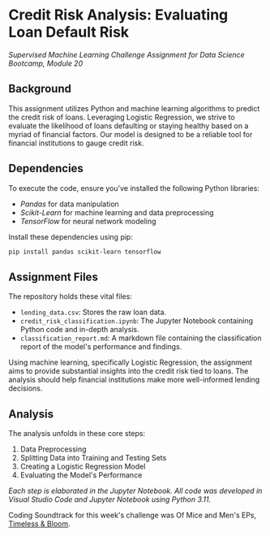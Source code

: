 # Credit Risk Analysis: Evaluating Loan Default Risk
*Supervised Machine Learning Challenge Assignment for Data Science Bootcamp, Module 20*

## Background
This assignment utilizes Python and machine learning algorithms to predict the credit risk of loans. Leveraging Logistic Regression, we strive to evaluate the likelihood of loans defaulting or staying healthy based on a myriad of financial factors. Our model is designed to be a reliable tool for financial institutions to gauge credit risk.

## Dependencies
To execute the code, ensure you've installed the following Python libraries:

- *Pandas* for data manipulation
- *Scikit-Learn* for machine learning and data preprocessing
- *TensorFlow* for neural network modeling

Install these dependencies using pip:
```bash
pip install pandas scikit-learn tensorflow
```

## Assignment Files
The repository holds these vital files:

- `lending_data.csv`: Stores the raw loan data.
- `credit_risk_classification.ipynb`: The Jupyter Notebook containing Python code and in-depth analysis.
- `classification_report.md`: A markdown file containing the classification report of the model's performance and findings.

Using machine learning, specifically Logistic Regression, the assignment aims to provide substantial insights into the credit risk tied to loans. The analysis should help financial institutions make more well-informed lending decisions.

## Analysis
The analysis unfolds in these core steps:

1. Data Preprocessing
2. Splitting Data into Training and Testing Sets
3. Creating a Logistic Regression Model
4. Evaluating the Model's Performance

*Each step is elaborated in the Jupyter Notebook. All code was developed in Visual Studio Code and Jupyter Notebook using Python 3.11.*

Coding Soundtrack for this week's challenge was Of Mice and Men's EPs, [Timeless & Bloom](https://www.youtube.com/playlist?list=PLi8Dls8cfYJmvmfhysOIGkrYTl8nSSs5v).

